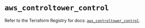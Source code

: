 # `aws_controltower_control`

Refer to the Terraform Registry for docs: [`aws_controltower_control`](https://registry.terraform.io/providers/hashicorp/aws/5.38.0/docs/resources/controltower_control).
